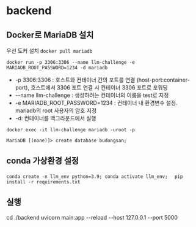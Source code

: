 # backend

## Docker로 MariaDB 설치
우선 도커 설치
`docker pull mariadb`

`docker run -p 3306:3306 --name llm-challenge -e MARIADB_ROOT_PASSWORD=1234 -d mariadb`

* -p 3306:3306 : 호스트와 컨테이너 간의 포트를 연결 (host-port:container-port), 호스트에서 3306 포트 연결 시 컨테이너 3306 포트로 포워딩
* --name llm-challenge : 생성하려는 컨테이너의 이름을 test로 지정
* -e MARIADB_ROOT_PASSWORD=1234 : 컨테이너 내 환경변수 설정. mariadb의 root 사용자의 암호 지정
* -d: 컨테이너를 백그라운드에서 실행

`docker exec -it llm-challenge mariadb -uroot -p`

`MariaDB [(none)]> create database budongsan;`

## conda 가상환경 설정
`conda create -n llm_env python=3.9; conda activate llm_env;  `
`pip install -r requirements.txt`


## 실행
cd ./backend
uvicorn main:app --reload --host 127.0.0.1 --port 5000
